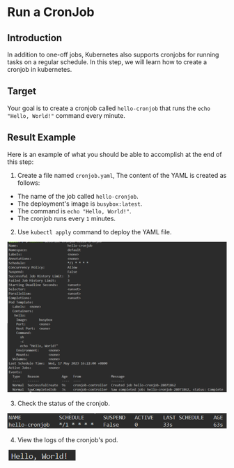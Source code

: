 # Run a CronJob

## Introduction

In addition to one-off jobs, Kubernetes also supports cronjobs for running tasks on a regular schedule. In this step, we will learn how to create a cronjob in kubernetes.

## Target

Your goal is to create a cronjob called `hello-cronjob` that runs the `echo "Hello, World!"` command every minute.

## Result Example

Here is an example of what you should be able to accomplish at the end of this step:

1. Create a file named `cronjob.yaml`, The content of the YAML is created as follows:

- The name of the job called `hello-cronjob`.
- The deployment's image is `busybox:latest`.
- The command is `echo "Hello, World!"`.
- The cronjob runs every `1` minutes.

2. Use `kubectl apply` command to deploy the YAML file.

![challenge-run-pods-with-jobs-and-cronjobs](assets/challenge-run-pods-with-jobs-and-cronjobs-32.png)

3. Check the status of the cronjob.

![challenge-run-pods-with-jobs-and-cronjobs](assets/challenge-run-pods-with-jobs-and-cronjobs-33.png)

4. View the logs of the cronjob's pod.

![challenge-run-pods-with-jobs-and-cronjobs](assets/challenge-run-pods-with-jobs-and-cronjobs-34.png)
